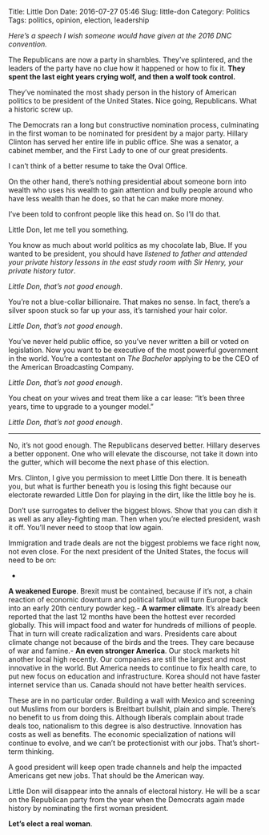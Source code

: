 Title: Little Don
Date: 2016-07-27 05:46
Slug: little-don
Category: Politics
Tags: politics, opinion, election, leadership

*Here’s a speech I wish someone would have given at the 2016 DNC convention.*

The Republicans are now a party in shambles. They’ve splintered, and the leaders of the party have no clue how it happened or how to fix it. **They spent the last eight years crying wolf, and then a wolf took control.**

They’ve nominated the most shady person in the history of American politics to be president of the United States. Nice going, Republicans. What a historic screw up.

The Democrats ran a long but constructive nomination process, culminating in the first woman to be nominated for president by a major party. Hillary Clinton has served her entire life in public office. She was a senator, a cabinet member, and the First Lady to one of our great presidents.

I can’t think of a better resume to take the Oval Office.

On the other hand, there’s nothing presidential about someone born into wealth who uses his wealth to gain attention and bully people around who have less wealth than he does, so that he can make more money.

I’ve been told to confront people like this head on. So I’ll do that.

Little Don, let me tell you something.

You know as much about world politics as my chocolate lab, Blue. If you wanted to be president, you should have  *listened to father and attended your private history lessons in the east study room with Sir Henry, your private history tutor*.

*Little Don, that’s not good enough.*

You’re not a blue-collar billionaire. That makes no sense. In fact, there’s a silver spoon stuck so far up your ass, it’s tarnished your hair color.

*Little Don, that’s not good enough.*

You’ve never held public office, so you’ve never written a bill or voted on legislation. Now you want to be executive of the most powerful government in the world. You’re a contestant on *The Bachelor* applying to be the CEO of the American Broadcasting Company.

*Little Don, that’s not good enough.*

You cheat on your wives and treat them like a car lease: “It’s been three years, time to upgrade to a younger model.”

*Little Don, that’s not good enough.*

---

No, it’s not good enough. The Republicans deserved better. Hillary deserves a better opponent. One who will elevate the discourse, not take it down into the gutter, which will become the next phase of this election.

Mrs. Clinton, I give you permission to meet Little Don there. It is beneath you, but what is further beneath you is losing this fight because our electorate rewarded Little Don for playing in the dirt, like the little boy he is.

Don’t use surrogates to deliver the biggest blows. Show that you can dish it as well as any alley-fighting man. Then when you’re elected president, wash it off. You’ll never need to stoop that low again.

Immigration and trade deals are not the biggest problems we face right now, not even close. For the next president of the United States, the focus will need to be on:

- 
**A weakened Europe**. Brexit must be contained, because if it’s not, a chain reaction of economic downturn and political fallout will turn Europe back into an early 20th century powder keg.- 
**A warmer climate**. It’s already been reported that the last 12 months have been the hottest ever recorded globally. This will impact food and water for hundreds of millions of people. That in turn will create radicalization and wars. Presidents care about climate change not because of the birds and the trees. They care because of war and famine.- 
**An even stronger America**. Our stock markets hit another local high recently. Our companies are still the largest and most innovative in the world. But America needs to continue to fix health care, to put new focus on education and infrastructure. Korea should not have faster internet service than us. Canada should not have better health services.

These are in no particular order. Building a wall with Mexico and screening out Muslims from our borders is Breitbart bullshit, plain and simple. There’s no benefit to us from doing this. Although liberals complain about trade deals too, nationalism to this degree is also destructive. Innovation has costs as well as benefits. The economic specialization of nations will continue to evolve, and we can’t be protectionist with our jobs. That’s short-term thinking.

A good president will keep open trade channels and help the impacted Americans get new jobs. That should be the American way.

Little Don will disappear into the annals of electoral history. He will be a scar on the Republican party from the year when the Democrats again made history by nominating the first woman president.

**Let’s elect a real woman**.